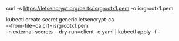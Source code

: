 curl -s <https://letsencrypt.org/certs/isrgrootx1.pem> -o isrgrootx1.pem

kubectl create secret generic letsencrypt-ca \
 --from-file=ca.crt=isrgrootx1.pem \
 -n external-secrets --dry-run=client -o yaml | kubectl apply -f -
